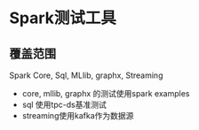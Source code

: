 # Spark测试工具

## 覆盖范围
Spark Core, Sql, MLlib, graphx, Streaming
- core, mllib, graphx 的测试使用spark examples
- sql 使用tpc-ds基准测试
- streaming使用kafka作为数据源




